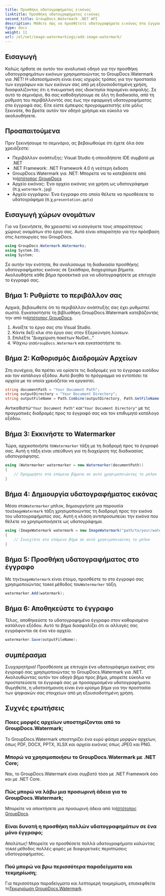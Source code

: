 ```yaml
---
title: Προσθήκη υδατογραφήματος εικόνας
linktitle: Προσθήκη υδατογραφήματος εικόνας
second_title: GroupDocs.Watermark .NET API
description: Μάθετε πώς να προσθέτετε υδατογραφήματα εικόνας στα έγγραφά σας χρησιμοποιώντας το GroupDocs.Watermark για .NET με τον αναλυτικό, βήμα προς βήμα εκμάθησή μας.
type: docs
weight: 11
url: /el/net/image-watermarkings/add-image-watermark/
---
```

## Εισαγωγή
Καλώς ήρθατε σε αυτόν τον αναλυτικό οδηγό για την προσθήκη υδατογραφημάτων εικόνων χρησιμοποιώντας το GroupDocs.Watermark για .NET! Η υδατοσήμανση είναι ένας ισχυρός τρόπος για την προστασία των εγγράφων και των εικόνων σας από μη εξουσιοδοτημένη χρήση, διασφαλίζοντας ότι η πνευματική σας ιδιοκτησία παραμένει ασφαλής. Σε αυτό το σεμινάριο, θα σας καθοδηγήσουμε σε όλη τη διαδικασία, από τη ρύθμιση του περιβάλλοντός σας έως την εφαρμογή υδατογραφήματος στα έγγραφά σας. Είτε είστε έμπειρος προγραμματιστής είτε μόλις ξεκινάτε, θα βρείτε αυτόν τον οδηγό χρήσιμο και εύκολο να ακολουθήσετε.
## Προαπαιτούμενα
Πριν ξεκινήσουμε το σεμινάριο, ας βεβαιωθούμε ότι έχετε όλα όσα χρειάζεστε:
- Περιβάλλον ανάπτυξης: Visual Studio ή οποιοδήποτε IDE συμβατό με .NET
- .NET Framework: .NET Framework 4.0 ή νεότερη έκδοση
-  GroupDocs.Watermark για .NET: Μπορείτε να το κατεβάσετε από το[Ιστότοπος GroupDocs](https://releases.groupdocs.com/Watermark/net/)
-  Αρχείο εικόνας: Ένα αρχείο εικόνας για χρήση ως υδατογράφημα (π.χ.`watermark.jpg`)
- Αρχείο εγγράφου: Ένα έγγραφο στο οποίο θέλετε να προσθέσετε το υδατογράφημα (π.χ.`presentation.pptx`)
## Εισαγωγή χώρων ονομάτων
Για να ξεκινήσετε, θα χρειαστεί να εισαγάγετε τους απαραίτητους χώρους ονομάτων στο έργο σας. Αυτό είναι απαραίτητο για την πρόσβαση στις λειτουργίες του GroupDocs.
```csharp
using GroupDocs.Watermark.Watermarks;
using System.IO;
using System;
```
Σε αυτήν την ενότητα, θα αναλύσουμε τη διαδικασία προσθήκης υδατογραφήματος εικόνας σε ξεκάθαρα, διαχειρίσιμα βήματα. Ακολουθήστε κάθε βήμα προσεκτικά για να υδατογραφήσετε με επιτυχία το έγγραφό σας.
## Βήμα 1: Ρυθμίστε το περιβάλλον σας
 Αρχικά, βεβαιωθείτε ότι το περιβάλλον ανάπτυξής σας έχει ρυθμιστεί σωστά. Εγκαταστήστε τη βιβλιοθήκη GroupDocs.Watermark κατεβάζοντάς την από το[Ιστότοπος GroupDocs](https://releases.groupdocs.com/Watermark/net/).
1. Ανοίξτε το έργο σας στο Visual Studio.
2. Κάντε δεξί κλικ στο έργο σας στην Εξερεύνηση λύσεων.
3. Επιλέξτε "Διαχείριση πακέτων NuGet..."
4.  Ψάχνω για`GroupDocs.Watermark` και εγκαταστήστε το.
## Βήμα 2: Καθορισμός Διαδρομών Αρχείων
Στη συνέχεια, θα πρέπει να ορίσετε τις διαδρομές για το έγγραφο εισόδου και τον κατάλογο εξόδου. Αυτό βοηθά το πρόγραμμα να εντοπίσει τα αρχεία με τα οποία χρειάζεται να εργαστεί.
```csharp
string documentPath = "Your Document Path";
string outputDirectory = "Your Document Directory";
string outputFileName = Path.Combine(outputDirectory, Path.GetFileName(documentPath));
```
 Αντικαθιστώ`"Your Document Path"` και`"Your Document Directory"` με τις πραγματικές διαδρομές προς το έγγραφό σας και τον επιθυμητό κατάλογο εξόδου.
## Βήμα 3: Εκκινήστε το Watermarker
Τώρα, αρχικοποιήστε το`Watermarker` τάξη με τη διαδρομή προς το έγγραφό σας. Αυτή η τάξη είναι υπεύθυνη για τη διαχείριση της διαδικασίας υδατογράφησης.
```csharp
using (Watermarker watermarker = new Watermarker(documentPath))
{
    // Προχωρήστε στα επόμενα βήματα σε αυτό χρησιμοποιώντας το μπλοκ
}
```
## Βήμα 4: Δημιουργία υδατογραφήματος εικόνας
 Μέσα στο`Watermarker` μπλοκ, δημιουργήστε μια παρουσία του`ImageWatermark` τάξη χρησιμοποιώντας τη διαδρομή προς την εικόνα του υδατογραφήματος σας. Αυτή η κλάση αντιπροσωπεύει την εικόνα που θέλετε να χρησιμοποιήσετε ως υδατογράφημα.
```csharp
using (ImageWatermark watermark = new ImageWatermark("path/to/your/watermark.jpg"))
{
    // Συνεχίστε στο επόμενο βήμα σε αυτό χρησιμοποιώντας το μπλοκ
}
```
## Βήμα 5: Προσθήκη υδατογραφήματος στο έγγραφο
 Με την`ImageWatermark` είναι έτοιμο, προσθέστε το στο έγγραφό σας χρησιμοποιώντας το`Add` μέθοδος του`Watermarker` τάξη.
```csharp
watermarker.Add(watermark);
```
## Βήμα 6: Αποθηκεύστε το έγγραφο
Τέλος, αποθηκεύστε το υδατογραφημένο έγγραφο στον καθορισμένο κατάλογο εξόδου. Αυτό το βήμα διασφαλίζει ότι οι αλλαγές σας εγγράφονται σε ένα νέο αρχείο.
```csharp
watermarker.Save(outputFileName);
```
## συμπέρασμα
Συγχαρητήρια! Προσθέσατε με επιτυχία ένα υδατογράφημα εικόνας στο έγγραφό σας χρησιμοποιώντας το GroupDocs.Watermark για .NET. Ακολουθώντας αυτόν τον οδηγό βήμα προς βήμα, μπορείτε εύκολα να προστατεύσετε τα έγγραφά σας με προσαρμοσμένα υδατογραφήματα. Θυμηθείτε, η υδατοσήμανση είναι ένα κρίσιμο βήμα για την προστασία των ψηφιακών σας στοιχείων από μη εξουσιοδοτημένη χρήση.

## Συχνές ερωτήσεις
### Ποιες μορφές αρχείων υποστηρίζονται από το GroupDocs.Watermark;
Το GroupDocs.Watermark υποστηρίζει ένα ευρύ φάσμα μορφών αρχείων, όπως PDF, DOCX, PPTX, XLSX και αρχεία εικόνας όπως JPEG και PNG.
### Μπορώ να χρησιμοποιήσω το GroupDocs.Watermark με .NET Core;
Ναι, το GroupDocs.Watermark είναι συμβατό τόσο με .NET Framework όσο και με .NET Core.
### Πώς μπορώ να λάβω μια προσωρινή άδεια για το GroupDocs.Watermark;
 Μπορείτε να αποκτήσετε μια προσωρινή άδεια από το[Ιστότοπος GroupDocs](https://purchase.groupdocs.com/temporary-license/).
### Είναι δυνατή η προσθήκη πολλών υδατογραφημάτων σε ένα μόνο έγγραφο;
 Απολύτως! Μπορείτε να προσθέσετε πολλά υδατογραφήματα καλώντας το`Add` μέθοδος πολλές φορές με διαφορετικές περιπτώσεις υδατογραφήματος.
### Πού μπορώ να βρω περισσότερα παραδείγματα και τεκμηρίωση;
 Για περισσότερα παραδείγματα και λεπτομερή τεκμηρίωση, επισκεφθείτε το[Τεκμηρίωση GroupDocs.Watermark](https://reference.groupdocs.com/Watermark/net/).